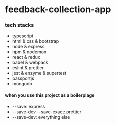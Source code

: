 # feedback-collection-app

### tech stacks

- typescript
- html & css & bootstrap
- node & express
- npm & nodemon
- react & redux
- babel & webpack
- eslint & prettier
- jest & enzyme & supertest
- passportjs
- mongodb

#### when you use this project as a boilerplage

- --save: express
- --save-dev --save-exact: prettier
- --save-dev: everything else
